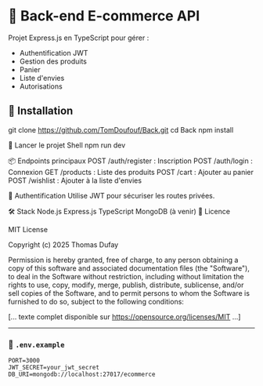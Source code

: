 
# 🛒 Back-end E-commerce API

Projet Express.js en TypeScript pour gérer :
- Authentification JWT
- Gestion des produits
- Panier
- Liste d'envies
- Autorisations

## 🚀 Installation

git clone https://github.com/TomDoufouf/Back.git
cd Back
npm install

🧪 Lancer le projet
Shell
npm run dev

📦 Endpoints principaux
POST /auth/register : Inscription
POST /auth/login : Connexion
GET /products : Liste des produits
POST /cart : Ajouter au panier
POST /wishlist : Ajouter à la liste d'envies

🔐 Authentification
Utilise JWT pour sécuriser les routes privées.

🛠️ Stack
Node.js
Express.js
TypeScript
MongoDB (à venir)
📄 Licence

MIT License

Copyright (c) 2025 Thomas Dufay

Permission is hereby granted, free of charge, to any person obtaining a copy
of this software and associated documentation files (the "Software"), to deal
in the Software without restriction, including without limitation the rights
to use, copy, modify, merge, publish, distribute, sublicense, and/or sell
copies of the Software, and to permit persons to whom the Software is
furnished to do so, subject to the following conditions:

[... texte complet disponible sur https://opensource.org/licenses/MIT ...]

---

### 🔐 `.env.example`

```env
PORT=3000
JWT_SECRET=your_jwt_secret
DB_URI=mongodb://localhost:27017/ecommerce
